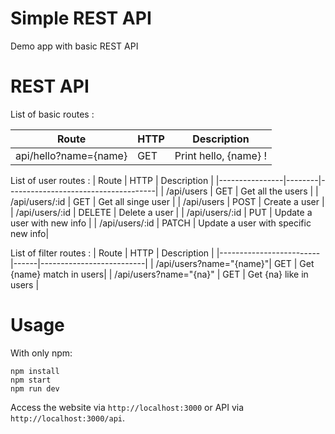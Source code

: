 # Simple REST API
Demo app with basic REST API

# REST API 
List of basic routes :

| Route | HTTP | Description |
| ----------------------|-----|----------------------|
| api/hello?name={name} | GET | Print hello, {name} !|

List of user routes :
| Route | HTTP | Description |
|----------------|--------|-------------------------------------|
| /api/users     | GET    | Get all the users                   |
| /api/users/:id | GET    | Get all singe user                  |
| /api/users     | POST   | Create a user                       |
| /api/users/:id | DELETE | Delete a user                       |
| /api/users/:id | PUT    | Update a user with new info         |
| /api/users/:id | PATCH  | Update a user with specific new info|

List of filter routes : 
| Route                   | HTTP | Description              |
|-------------------------|------|--------------------------|
| /api/users?name="{name}"| GET  | Get {name} match in users|
| /api/users?name="{na}"  | GET  | Get {na} like in users   |

# Usage 
With only npm:

```
npm install
npm start
npm run dev
```

Access the website via ```http://localhost:3000``` or API via
```http://localhost:3000/api```.

